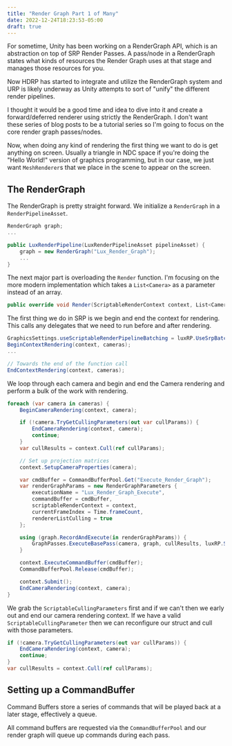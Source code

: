 ```yaml
---
title: "Render Graph Part 1 of Many"
date: 2022-12-24T18:23:53-05:00
draft: true
---
```


For sometime, Unity has been working on a RenderGraph API, which is an abstraction on top of SRP
Render Passes. A pass/node in a RenderGraph states what kinds of resources the Render Graph uses 
at that stage and manages those resources for you.

Now HDRP has started to integrate and utilize the RenderGraph system and URP is likely underway as 
Unity attempts to sort of "unify" the different render pipelines.

I thought it would be a good time and idea to dive into it and create a forward/deferred renderer 
using strictly the RenderGraph. I don't want these series of blog posts to be a tutorial series so 
I'm going to focus on the core render graph passes/nodes.

Now, when doing any kind of rendering the first thing we want to do is get anything on screen. Usually 
a triangle in NDC space if you're doing the "Hello World!" version of graphics programming, but 
in our case, we just want `MeshRenderer`s that we place in the scene to appear on the screen.

## The RenderGraph

The RenderGraph is pretty straight forward. We initialize a `RenderGraph` in a `RenderPipelineAsset`. 

```cs
RenderGraph graph;
...

public LuxRenderPipeline(LuxRenderPipelineAsset pipelineAsset) {
    graph = new RenderGraph("Lux_Render_Graph");
    ...
}
```

The next major part is overloading the `Render` function. I'm focusing on the more 
modern implementation which takes a `List<Camera>` as a parameter instead of an array.

```cs
public override void Render(ScriptableRenderContext context, List<Camera> cameras);
```

The first thing we do in SRP is we begin and end the context for rendering. This calls 
any delegates that we need to run before and after rendering.

```cs
GraphicsSettings.useScriptableRenderPipelineBatching = luxRP.UseSrpBatcher;
BeginContextRendering(context, cameras);
...

// Towards the end of the function call
EndContextRendering(context, cameras);
```

We loop through each camera and begin and end the Camera rendering and perform a bulk of 
the work with rendering.

```cs
foreach (var camera in cameras) {
    BeginCameraRendering(context, camera);

    if (!camera.TryGetCullingParameters(out var cullParams)) {
        EndCameraRendering(context, camera);
        continue;
    }
    var cullResults = context.Cull(ref cullParams);

    // Set up projection matrices
    context.SetupCameraProperties(camera);

    var cmdBuffer = CommandBufferPool.Get("Execute_Render_Graph");
    var renderGraphParams = new RenderGraphParameters {
        executionName = "Lux_Render_Graph_Execute",
        commandBuffer = cmdBuffer,
        scriptableRenderContext = context,
        currentFrameIndex = Time.frameCount,
        rendererListCulling = true
    };

    using (graph.RecordAndExecute(in renderGraphParams)) {
        GraphPasses.ExecuteBasePass(camera, graph, cullResults, luxRP.ShadowSettings);
    }

    context.ExecuteCommandBuffer(cmdBuffer);
    CommandBufferPool.Release(cmdBuffer);

    context.Submit();
    EndCameraRendering(context, camera);
}
```

We grab the `ScriptableCullingParameters` first and if we can't then we early out and end
our camera rendering context. If we have a valid `ScriptableCullingParameter` then we can 
reconfigure our struct and cull with those parameters.

```cs
if (!camera.TryGetCullingParameters(out var cullParams)) {
    EndCameraRendering(context, camera);
    continue;
}
var cullResults = context.Cull(ref cullParams);
```

## Setting up a CommandBuffer
Command Buffers store a series of commands that will be played back at a later stage, 
effectively a queue.

All command buffers are requested via the `CommandBufferPool` and our render graph will
queue up commands during each pass.